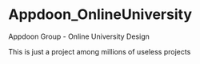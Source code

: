 # Appdoon_OnlineUniversity
Appdoon Group - Online University Design

This is just a project among millions of useless projects
